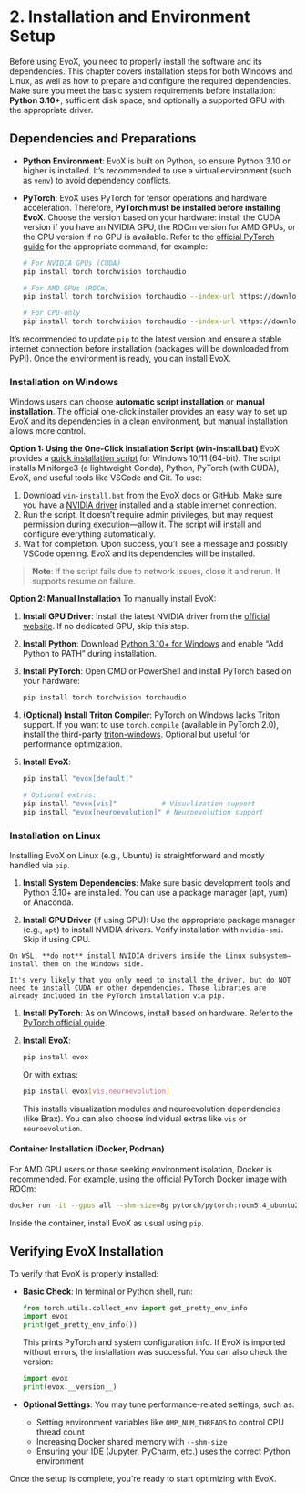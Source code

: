 # 2. Installation and Environment Setup

Before using EvoX, you need to properly install the software and its dependencies. This chapter covers installation steps for both Windows and Linux, as well as how to prepare and configure the required dependencies. Make sure you meet the basic system requirements before installation: **Python 3.10+**, sufficient disk space, and optionally a supported GPU with the appropriate driver.

## Dependencies and Preparations

- **Python Environment**: EvoX is built on Python, so ensure Python 3.10 or higher is installed. It’s recommended to use a virtual environment (such as `venv`) to avoid dependency conflicts.

- **PyTorch**: EvoX uses PyTorch for tensor operations and hardware acceleration. Therefore, **PyTorch must be installed before installing EvoX**. Choose the version based on your hardware: install the CUDA version if you have an NVIDIA GPU, the ROCm version for AMD GPUs, or the CPU version if no GPU is available. Refer to the [official PyTorch guide](https://pytorch.org) for the appropriate command, for example:

  ```bash
  # For NVIDIA GPUs (CUDA)
  pip install torch torchvision torchaudio

  # For AMD GPUs (ROCm)
  pip install torch torchvision torchaudio --index-url https://download.pytorch.org/whl/rocm6.2.4

  # For CPU-only
  pip install torch torchvision torchaudio --index-url https://download.pytorch.org/whl/cpu
  ```

It’s recommended to update `pip` to the latest version and ensure a stable internet connection before installation (packages will be downloaded from PyPI). Once the environment is ready, you can install EvoX.

### Installation on Windows

Windows users can choose **automatic script installation** or **manual installation**. The official one-click installer provides an easy way to set up EvoX and its dependencies in a clean environment, but manual installation allows more control.

**Option 1: Using the One-Click Installation Script (win-install.bat)**
EvoX provides a [quick installation script](/_static/win-install.bat) for Windows 10/11 (64-bit). The script installs Miniforge3 (a lightweight Conda), Python, PyTorch (with CUDA), EvoX, and useful tools like VSCode and Git. To use:

1. Download `win-install.bat` from the EvoX docs or GitHub. Make sure you have a [NVIDIA driver](https://www.nvidia.com/en-us/drivers/) installed and a stable internet connection.
2. Run the script. It doesn’t require admin privileges, but may request permission during execution—allow it. The script will install and configure everything automatically.
3. Wait for completion. Upon success, you’ll see a message and possibly VSCode opening. EvoX and its dependencies will be installed.

> **Note**: If the script fails due to network issues, close it and rerun. It supports resume on failure.

**Option 2: Manual Installation**
To manually install EvoX:

1. **Install GPU Driver**: Install the latest NVIDIA driver from the [official website](https://www.nvidia.cn/Download/index.aspx). If no dedicated GPU, skip this step.

2. **Install Python**: Download [Python 3.10+ for Windows](https://www.python.org/downloads/windows/) and enable “Add Python to PATH” during installation.

3. **Install PyTorch**: Open CMD or PowerShell and install PyTorch based on your hardware:

   ```bash
   pip install torch torchvision torchaudio
   ```

4. **(Optional) Install Triton Compiler**: PyTorch on Windows lacks Triton support. If you want to use `torch.compile` (available in PyTorch 2.0), install the third-party [triton-windows](https://github.com/woct0rdho/triton-windows). Optional but useful for performance optimization.

5. **Install EvoX**:

   ```bash
   pip install "evox[default]"

   # Optional extras:
   pip install "evox[vis]"           # Visualization support
   pip install "evox[neuroevolution]" # Neuroevolution support
   ```

### Installation on Linux

Installing EvoX on Linux (e.g., Ubuntu) is straightforward and mostly handled via `pip`.

1. **Install System Dependencies**: Make sure basic development tools and Python 3.10+ are installed. You can use a package manager (apt, yum) or Anaconda.

2. **Install GPU Driver** (if using GPU): Use the appropriate package manager (e.g., `apt`) to install NVIDIA drivers. Verify installation with `nvidia-smi`. Skip if using CPU.

```{note}
On WSL, **do not** install NVIDIA drivers inside the Linux subsystem—install them on the Windows side.
```

```{tip}
It's very likely that you only need to install the driver, but do NOT need to install CUDA or other dependencies. Those libraries are already included in the PyTorch installation via pip.
```

1. **Install PyTorch**: As on Windows, install based on hardware. Refer to the [PyTorch official guide](https://pytorch.org).

2. **Install EvoX**:

   ```bash
   pip install evox
   ```

   Or with extras:

   ```bash
   pip install evox[vis,neuroevolution]
   ```

   This installs visualization modules and neuroevolution dependencies (like Brax). You can also choose individual extras like `vis` or `neuroevolution`.

#### Container Installation (Docker, Podman)

For AMD GPU users or those seeking environment isolation, Docker is recommended. For example, using the official PyTorch Docker image with ROCm:

```bash
docker run -it --gpus all --shm-size=8g pytorch/pytorch:rocm5.4_ubuntu20.04
```

Inside the container, install EvoX as usual using `pip`.

## Verifying EvoX Installation

To verify that EvoX is properly installed:

- **Basic Check**: In terminal or Python shell, run:

  ```python
  from torch.utils.collect_env import get_pretty_env_info
  import evox
  print(get_pretty_env_info())
  ```

  This prints PyTorch and system configuration info. If EvoX is imported without errors, the installation was successful. You can also check the version:

  ```python
  import evox
  print(evox.__version__)
  ```

- **Optional Settings**: You may tune performance-related settings, such as:

  - Setting environment variables like `OMP_NUM_THREADS` to control CPU thread count
  - Increasing Docker shared memory with `--shm-size`
  - Ensuring your IDE (Jupyter, PyCharm, etc.) uses the correct Python environment

Once the setup is complete, you're ready to start optimizing with EvoX.

